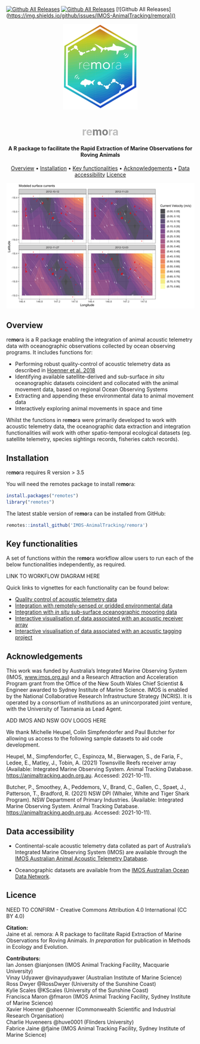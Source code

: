 [![Github All Releases](https://img.shields.io/github/downloads/IMOS-AnimalTracking/remora/total.svg/<green>)]() 
[![Github All Releases](https://img.shields.io/github/forks/IMOS-AnimalTracking/remora)]()
[![Github All Releases](https://img.shields.io/github/issues/IMOS-AnimalTracking/remora]()

<p align="center">
  <img src="vignettes/images/remora_hex_logo.png" width="200">
</p>
<h1 align="center"><span style="color:#BEBEBE">re</span><span style="color:#808080"><b>mo</b></span><span style="color:#BEBEBE">ra</span></h1>
<h4 align="center">A R package to facilitate the Rapid Extraction of Marine Observations for Roving Animals</h4>

<p align="center">
  <a href="#overview">Overview</a> •
  <a href="#installation">Installation</a> •
  <a href="#key-functionalities">Key functionalities</a> •
  <a href="#acknowledgements">Acknowledgements</a> •
  <a href="#data-accessibility">Data accessibility</a>
  <a href="#licence">Licence</a>
</p>

![](vignettes/images/env_extract/env_extract_plot6.png)

## Overview
re**mo**ra is a R package enabling the integration of animal acoustic telemetry data with oceanographic observations collected by ocean observing programs. It includes functions for:  
- Performing robust quality-control of acoustic telemetry data as described in [Hoenner et al. 2018](https://doi.org/10.1038/sdata.2017.206) 
- Identifying available satellite-derived and sub-surface *in situ* oceanographic datasets coincident and collocated with the animal movement data, based on regional Ocean Observing Systems  
- Extracting and appending these environmental data to animal movement data  
- Interactively exploring animal movements in space and time  

Whilst the functions in re**mo**ra were primarily developed to work with acoustic telemetry data, the oceanographic data extraction and integration functionalities will work with other spatio-temporal ecological datasets (eg. satellite telemetry, species sightings records, fisheries catch records).

## Installation
re**mo**ra requires R version > 3.5

You will need the remotes package to install re**mo**ra:

```r
install.packages("remotes")
library("remotes")     
```
The latest stable version of re**mo**ra can be installed from GitHub:

```r
remotes::install_github('IMOS-AnimalTracking/remora')
```

## Key functionalities
A set of functions within the re**mo**ra workflow allow users to run each of the below functionalities independently, as required. 

LINK TO WORKFLOW DIAGRAM HERE

Quick links to vignettes for each functionality can be found below:  

- [Quality control of acoustic telemetry data]()  
- [Integration with remotely-sensed or gridded environmental data]()  
- [Integration with *in situ* sub-surface oceanographic moooring data]()  
- [Interactive visualisation of data associated with an acoustic receiver array]()  
- [Interactive visualisation of data associated with an acoustic tagging project]()  

## Acknowledgements
This work was funded by Australia’s Integrated Marine Observing System (IMOS, www.imos.org.au) and a Research Attraction and Acceleration Program grant from the Office of the New South Wales Chief Scientist & Engineer awarded to Sydney Institute of Marine Science. IMOS is enabled by the National Collaborative Research Infrastructure Strategy (NCRIS). It is operated by a consortium of institutions as an unincorporated joint venture, with the University of Tasmania as Lead Agent. 

ADD IMOS AND NSW GOV LOGOS HERE

We thank Michelle Heupel, Colin Simpfendorfer and Paul Butcher for allowing us access to the following sample datasets to aid code development.

Heupel, M., Simpfendorfer, C., Espinoza, M., Bierwagen, S., de Faria, F., Ledee, E., Matley, J., Tobin, A. (2021) Townsville Reefs receiver array (Available: Integrated Marine Observing System. Animal Tracking Database. https://animaltracking.aodn.org.au. Accessed: 2021-10-11).

Butcher, P., Smoothey, A., Peddemors, V., Brand, C., Gallen, C., Spaet, J., Patterson, T., Bradford, R. (2021) NSW DPI (Whaler, White and Tiger Shark Program). NSW Department of Primary Industries. (Available: Integrated Marine Observing System. Animal Tracking Database. https://animaltracking.aodn.org.au. Accessed: 2021-10-11).

## Data accessibility
- Continental-scale acoustic telemetry data collated as part of Australia’s Integrated Marine Observing System (IMOS) are available through the [IMOS Australian Animal Acoustic Telemetry Database](https://animaltracking.aodn.org.au). 

- Oceanographic datasets are available from the [IMOS Australian Ocean Data Network](https://portal.aodn.org.au/).

## Licence
NEED TO CONFIRM - Creative Commons Attribution 4.0 International (CC BY 4.0)

**Citation:**  
Jaine et al. remora: A R package to facilitate Rapid Extraction of Marine Observations for Roving Animals. *In preparation* for publication in Methods in Ecology and Evolution.

**Contributors:**  
Ian Jonsen @ianjonsen (IMOS Animal Tracking Facility, Macquarie University)  
Vinay Udyawer @vinayudyawer (Australian Institute of Marine Science)  
Ross Dwyer @RossDwyer (University of the Sunshine Coast)  
Kylie Scales @KScales (University of the Sunshine Coast)  
Francisca Maron @fmaron (IMOS Animal Tracking Facility, Sydney Institute of Marine Science)  
Xavier Hoenner @xhoenner (Commonwealth Scientific and Industrial Research Organisation)  
Charlie Huveneers @huve0001 (Flinders University)  
Fabrice Jaine @fjaine (IMOS Animal Tracking Facility, Sydney Institute of Marine Science)  

